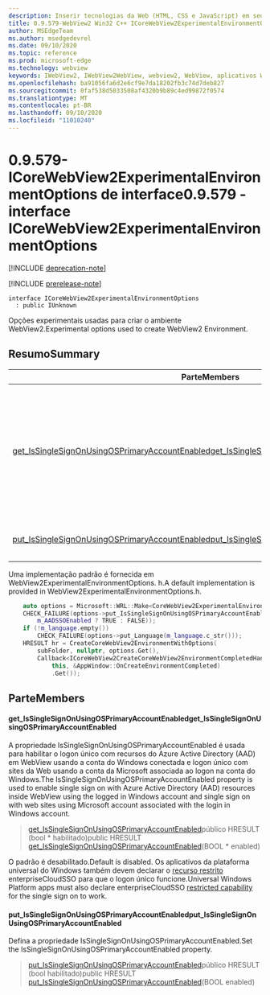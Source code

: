 ```yaml
---
description: Inserir tecnologias da Web (HTML, CSS e JavaScript) em seus aplicativos nativos com o controle WebView2 do Microsoft Edge
title: 0.9.579-WebView2 Win32 C++ ICoreWebView2ExperimentalEnvironmentOptions
author: MSEdgeTeam
ms.author: msedgedevrel
ms.date: 09/10/2020
ms.topic: reference
ms.prod: microsoft-edge
ms.technology: webview
keywords: IWebView2, IWebView2WebView, webview2, WebView, aplicativos Win32, Win32, Edge, ICoreWebView2, ICoreWebView2Controller, controle do navegador, HTML Edge, ICoreWebView2ExperimentalEnvironmentOptions
ms.openlocfilehash: ba91056fa6d2e6cf9e7da18202fb3c74d7deb827
ms.sourcegitcommit: 0faf538d5033508af4320b9b89c4ed99872f0574
ms.translationtype: MT
ms.contentlocale: pt-BR
ms.lasthandoff: 09/10/2020
ms.locfileid: "11010240"
---
```

# <span data-ttu-id="7e703-104">0.9.579-ICoreWebView2ExperimentalEnvironmentOptions de interface</span><span class="sxs-lookup"><span data-stu-id="7e703-104">0.9.579 - interface ICoreWebView2ExperimentalEnvironmentOptions</span></span> 

[!INCLUDE [deprecation-note](../../includes/deprecation-note.md)]

[!INCLUDE [prerelease-note](../../includes/prerelease-note.md)]

```
interface ICoreWebView2ExperimentalEnvironmentOptions
  : public IUnknown
```

<span data-ttu-id="7e703-105">Opções experimentais usadas para criar o ambiente WebView2.</span><span class="sxs-lookup"><span data-stu-id="7e703-105">Experimental options used to create WebView2 Environment.</span></span>

## <span data-ttu-id="7e703-106">Resumo</span><span class="sxs-lookup"><span data-stu-id="7e703-106">Summary</span></span>

 <span data-ttu-id="7e703-107">Parte</span><span class="sxs-lookup"><span data-stu-id="7e703-107">Members</span></span>                        | <span data-ttu-id="7e703-108">Descrições</span><span class="sxs-lookup"><span data-stu-id="7e703-108">Descriptions</span></span>
--------------------------------|---------------------------------------------
[<span data-ttu-id="7e703-109">get_IsSingleSignOnUsingOSPrimaryAccountEnabled</span><span class="sxs-lookup"><span data-stu-id="7e703-109">get_IsSingleSignOnUsingOSPrimaryAccountEnabled</span></span>](#get_issinglesignonusingosprimaryaccountenabled) | <span data-ttu-id="7e703-110">A propriedade IsSingleSignOnUsingOSPrimaryAccountEnabled é usada para habilitar o logon único com recursos do Azure Active Directory (AAD) em WebView usando a conta do Windows conectada e logon único com sites da Web usando a conta da Microsoft associada ao logon na conta do Windows.</span><span class="sxs-lookup"><span data-stu-id="7e703-110">The IsSingleSignOnUsingOSPrimaryAccountEnabled property is used to enable single sign on with Azure Active Directory (AAD) resources inside WebView using the logged in Windows account and single sign on with web sites using Microsoft account associated with the login in Windows account.</span></span>
[<span data-ttu-id="7e703-111">put_IsSingleSignOnUsingOSPrimaryAccountEnabled</span><span class="sxs-lookup"><span data-stu-id="7e703-111">put_IsSingleSignOnUsingOSPrimaryAccountEnabled</span></span>](#put_issinglesignonusingosprimaryaccountenabled) | <span data-ttu-id="7e703-112">Defina a propriedade IsSingleSignOnUsingOSPrimaryAccountEnabled.</span><span class="sxs-lookup"><span data-stu-id="7e703-112">Set the IsSingleSignOnUsingOSPrimaryAccountEnabled property.</span></span>

<span data-ttu-id="7e703-113">Uma implementação padrão é fornecida em WebView2ExperimentalEnvironmentOptions. h.</span><span class="sxs-lookup"><span data-stu-id="7e703-113">A default implementation is provided in WebView2ExperimentalEnvironmentOptions.h.</span></span>

```cpp
    auto options = Microsoft::WRL::Make<CoreWebView2ExperimentalEnvironmentOptions>();
    CHECK_FAILURE(options->put_IsSingleSignOnUsingOSPrimaryAccountEnabled(
        m_AADSSOEnabled ? TRUE : FALSE));
    if (!m_language.empty())
        CHECK_FAILURE(options->put_Language(m_language.c_str()));
    HRESULT hr = CreateCoreWebView2EnvironmentWithOptions(
        subFolder, nullptr, options.Get(),
        Callback<ICoreWebView2CreateCoreWebView2EnvironmentCompletedHandler>(
            this, &AppWindow::OnCreateEnvironmentCompleted)
            .Get());
```

## <span data-ttu-id="7e703-114">Parte</span><span class="sxs-lookup"><span data-stu-id="7e703-114">Members</span></span>

#### <span data-ttu-id="7e703-115">get_IsSingleSignOnUsingOSPrimaryAccountEnabled</span><span class="sxs-lookup"><span data-stu-id="7e703-115">get_IsSingleSignOnUsingOSPrimaryAccountEnabled</span></span> 

<span data-ttu-id="7e703-116">A propriedade IsSingleSignOnUsingOSPrimaryAccountEnabled é usada para habilitar o logon único com recursos do Azure Active Directory (AAD) em WebView usando a conta do Windows conectada e logon único com sites da Web usando a conta da Microsoft associada ao logon na conta do Windows.</span><span class="sxs-lookup"><span data-stu-id="7e703-116">The IsSingleSignOnUsingOSPrimaryAccountEnabled property is used to enable single sign on with Azure Active Directory (AAD) resources inside WebView using the logged in Windows account and single sign on with web sites using Microsoft account associated with the login in Windows account.</span></span>

> <span data-ttu-id="7e703-117">[get_IsSingleSignOnUsingOSPrimaryAccountEnabled](#get_issinglesignonusingosprimaryaccountenabled)público HRESULT (bool \* habilitado)</span><span class="sxs-lookup"><span data-stu-id="7e703-117">public HRESULT [get_IsSingleSignOnUsingOSPrimaryAccountEnabled](#get_issinglesignonusingosprimaryaccountenabled)(BOOL \* enabled)</span></span>

<span data-ttu-id="7e703-118">O padrão é desabilitado.</span><span class="sxs-lookup"><span data-stu-id="7e703-118">Default is disabled.</span></span> <span data-ttu-id="7e703-119">Os aplicativos da plataforma universal do Windows também devem declarar o [recurso restrito](https://docs.microsoft.com/windows/uwp/packaging/app-capability-declarations#restricted-capabilities) enterpriseCloudSSO para que o logon único funcione.</span><span class="sxs-lookup"><span data-stu-id="7e703-119">Universal Windows Platform apps must also declare enterpriseCloudSSO [restricted capability](https://docs.microsoft.com/windows/uwp/packaging/app-capability-declarations#restricted-capabilities) for the single sign on to work.</span></span>

#### <span data-ttu-id="7e703-120">put_IsSingleSignOnUsingOSPrimaryAccountEnabled</span><span class="sxs-lookup"><span data-stu-id="7e703-120">put_IsSingleSignOnUsingOSPrimaryAccountEnabled</span></span> 

<span data-ttu-id="7e703-121">Defina a propriedade IsSingleSignOnUsingOSPrimaryAccountEnabled.</span><span class="sxs-lookup"><span data-stu-id="7e703-121">Set the IsSingleSignOnUsingOSPrimaryAccountEnabled property.</span></span>

> <span data-ttu-id="7e703-122">[put_IsSingleSignOnUsingOSPrimaryAccountEnabled](#put_issinglesignonusingosprimaryaccountenabled)público HRESULT (bool habilitado)</span><span class="sxs-lookup"><span data-stu-id="7e703-122">public HRESULT [put_IsSingleSignOnUsingOSPrimaryAccountEnabled](#put_issinglesignonusingosprimaryaccountenabled)(BOOL enabled)</span></span>

